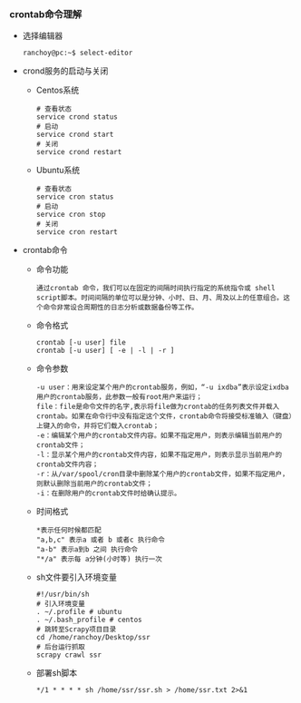 ### crontab命令理解

- 选择编辑器

  ````
  ranchoy@pc:~$ select-editor
  ````

- crond服务的启动与关闭

  - Centos系统

    ````
    # 查看状态
    service crond status
    # 启动
    service crond start
    # 关闭
    service crond restart
    ````

  - Ubuntu系统

    ````
    # 查看状态
    service cron status
    # 启动
    service cron stop
    # 关闭
    service cron restart
    ````

- crontab命令

  - 命令功能

    ````
    通过crontab 命令，我们可以在固定的间隔时间执行指定的系统指令或 shell script脚本。时间间隔的单位可以是分钟、小时、日、月、周及以上的任意组合。这个命令非常设合周期性的日志分析或数据备份等工作。
    ````

  - 命令格式

    ````
    crontab [-u user] file
    crontab [-u user] [ -e | -l | -r ]
    ````

  - 命令参数

    ````
    -u user：用来设定某个用户的crontab服务，例如，“-u ixdba”表示设定ixdba用户的crontab服务，此参数一般有root用户来运行；
    file：file是命令文件的名字,表示将file做为crontab的任务列表文件并载入crontab。如果在命令行中没有指定这个文件，crontab命令将接受标准输入（键盘）上键入的命令，并将它们载入crontab；
    -e：编辑某个用户的crontab文件内容。如果不指定用户，则表示编辑当前用户的crontab文件；
    -l：显示某个用户的crontab文件内容，如果不指定用户，则表示显示当前用户的crontab文件内容；
    -r：从/var/spool/cron目录中删除某个用户的crontab文件，如果不指定用户，则默认删除当前用户的crontab文件；
    -i：在删除用户的crontab文件时给确认提示。
    ````

  - 时间格式

    ````
    *表示任何时候都匹配
    "a,b,c" 表示a 或者 b 或者c 执行命令
    "a-b" 表示a到b 之间 执行命令
    "*/a" 表示每 a分钟(小时等) 执行一次
    ````

  - sh文件要引入环境变量

    ````
    #!/usr/bin/sh
    # 引入环境变量
    . ~/.profile # ubuntu
    . ~/.bash_profile # centos
    # 跳转至Scrapy项目目录
    cd /home/ranchoy/Desktop/ssr
    # 后台运行抓取
    scrapy crawl ssr
    ````

  - 部署sh脚本

    ````
    */1 * * * * sh /home/ssr/ssr.sh > /home/ssr.txt 2>&1
    ````

    